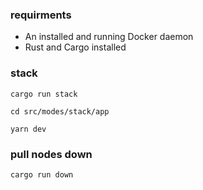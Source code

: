 ### requirments

 - An installed and running Docker daemon
 - Rust and Cargo installed
 
### stack

`cargo run stack`

`cd src/modes/stack/app`

`yarn dev`

### pull nodes down

`cargo run down`
